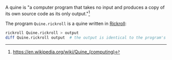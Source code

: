 A quine is "a computer program that takes no input and produces a copy of its own source code as its only output."[^1]

The program `Quine.rickroll` is a quine written in [Rickroll](https://github.com/BattleMage0231/rickroll):
```bash
rickroll Quine.rickroll > output
diff Quine.rickroll output  # the output is identical to the program's source code
```

[^1]: https://en.wikipedia.org/wiki/Quine_(computing)
